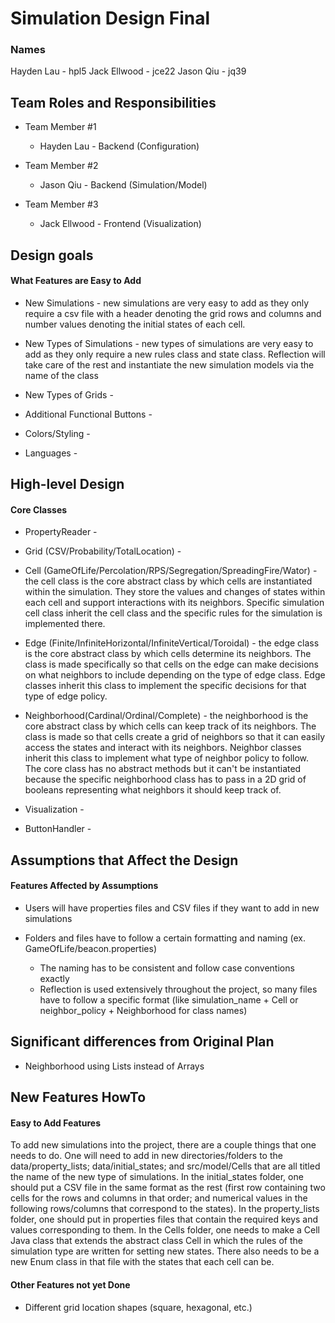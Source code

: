 # Simulation Design Final
### Names 
Hayden Lau - hpl5
Jack Ellwood - jce22
Jason Qiu - jq39

## Team Roles and Responsibilities

 * Team Member #1
 
    * Hayden Lau - Backend (Configuration)

 * Team Member #2
 
    * Jason Qiu - Backend (Simulation/Model)

 * Team Member #3

    * Jack Ellwood - Frontend (Visualization)

## Design goals

#### What Features are Easy to Add

 * New Simulations - new simulations are very easy to add as they only require a csv file with a header 
                    denoting the grid rows and columns and number values denoting the initial states of 
                    each cell.

 * New Types of Simulations - new types of simulations are very easy to add as they only require a 
                                new rules class and state class. Reflection will take care of the rest
                                and instantiate the new simulation models via the name of the class
 
 * New Types of Grids - 
 
 * Additional Functional Buttons - 
 
 * Colors/Styling -
 
 * Languages - 

## High-level Design

#### Core Classes

 * PropertyReader - 
 
 * Grid (CSV/Probability/TotalLocation) - 
  
 * Cell (GameOfLife/Percolation/RPS/Segregation/SpreadingFire/Wator) - the cell class is the core
 abstract class by which cells are instantiated within the simulation. They store the values and
 changes of states within each cell and support interactions with its neighbors. Specific simulation
 cell class inherit the cell class and the specific rules for the simulation is implemented there.
 
 * Edge (Finite/InfiniteHorizontal/InfiniteVertical/Toroidal) - the edge class is the core abstract 
 class by which cells determine its neighbors. The class is made specifically so that cells on the edge
 can make decisions on what neighbors to include depending on the type of edge class. Edge classes inherit
 this class to implement the specific decisions for that type of edge policy.
 
 * Neighborhood(Cardinal/Ordinal/Complete) - the neighborhood is the core abstract class by which cells 
 can keep track of its neighbors. The class is made so that cells create a grid of neighbors so that
 it can easily access the states and interact with its neighbors. Neighbor classes inherit this class
 to implement what type of neighbor policy to follow. The core class has no abstract methods but it
 can't be instantiated because the specific neighborhood class has to pass in a 2D grid of booleans
 representing what neighbors it should keep track of. 
 
 * Visualization - 
 
 * ButtonHandler - 
 
## Assumptions that Affect the Design

#### Features Affected by Assumptions

 * Users will have properties files and CSV files if they want to add in new simulations

 * Folders and files have to follow a certain formatting and naming (ex. GameOfLife/beacon.properties)
    * The naming has to be consistent and follow case conventions exactly
    * Reflection is used extensively throughout the project, so many files have to follow a specific
    format (like simulation_name + Cell or neighbor_policy + Neighborhood for class names)
  
## Significant differences from Original Plan

 * Neighborhood using Lists instead of Arrays

## New Features HowTo

#### Easy to Add Features

To add new simulations into the project, there are a couple things that one needs to do. One will 
need to add in new directories/folders to the data/property_lists; data/initial_states; and 
src/model/Cells that are all titled the name of the new type of simulations. In the 
initial_states folder, one should put a CSV file in the same format as the rest (first row 
containing two cells for the rows and columns in that order; and numerical values in the 
following rows/columns that correspond to the states). In the property_lists folder, one should 
put in properties files that contain the required keys and values corresponding to them. In the
 Cells folder, one needs to make a Cell Java class that extends the abstract class Cell in which 
 the rules of the simulation type are written for setting new states. There also needs to be a new 
 Enum class in that file with the states that each cell can be.

#### Other Features not yet Done

 * Different grid location shapes (square, hexagonal, etc.)